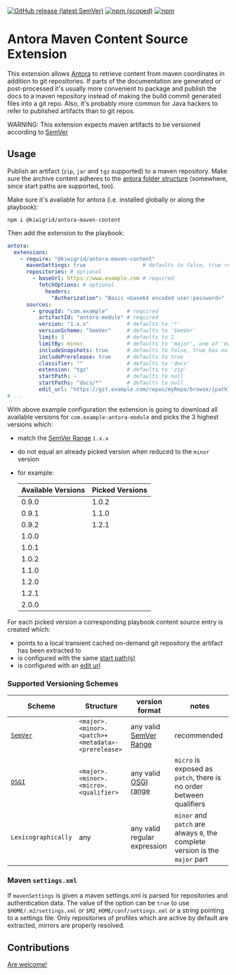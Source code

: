 [![GitHub release (latest SemVer)](https://img.shields.io/github/v/release/kiwigrid/antora-maven-content-extension?style=flat)](https://github.com/kiwigridantora-maven-content-extension/releases)
[![npm (scoped)](https://img.shields.io/npm/v/@kiwigrid/antora-maven-content)](https://www.npmjs.com/package/@kiwigrid/antora-maven-content)
[![npm](https://img.shields.io/npm/dm/@kiwigrid/antora-maven-content)](https://www.npmjs.com/package/@kiwigrid/antora-maven-content)

# Antora Maven Content Source Extension

This extension allows [Antora](https://docs.antora.org/antora/3.0/) to retrieve content from maven coordinates in addition to git repositories.
If parts of the documentation are generated or post-processed it's usually more convenient to package and publish the docs to a maven repository instead of making the build commit generated files into a git repo.
Also, it's probably more common for Java hackers to refer to published artifacts than to git repos.

WARNING: This extension expects maven artifacts to be versioned according to [SemVer](https://www.npmjs.com/package/semver)

## Usage

Publish an artifact (`zip`, `jar` and `tgz` supported) to a maven repository. Make sure the archive content adheres to
the [antora folder structure](https://docs.antora.org/antora/3.0/standard-directories/) (somewhere, since start paths
are supported, too).

Make sure it's available for antora (i.e. installed globally or along the playbook):

```shell
npm i @kiwigrid/antora-maven-content
```
Then add the extension to the playbook:

```yaml
antora:
  extensions:
    - require: "@kiwigrid/antora-maven-content"
      mavenSettings: true                  # defaults to false, true resolves to '$HOME/.m2/settings.xml' or '$M2_HOME/conf/settings.xml', a string is taken as is
      repositories: # optional
        - baseUrl: https://www.example.com # required
          fetchOptions: # optional
            headers:
              "Authorization": "Basic <base64 encoded user:password>"
      sources:
        - groupId: "com.example"      # required
          artifactId: "antora-module" # required
          version: "1.x.x"            # defaults to '*'
          versionScheme: "SemVer"     # defaults to 'SemVer' 
          limit: 3                    # defaults to 1
          limitBy: minor              # defaults to 'major', one of 'major', 'minor', 'patch', 'any'
          includeSnapshots: true      # defaults to false, true has no effect if includePrerelease is false as SNAPSHOTS are SemVer pre releases
          includePrerelease: true     # defaults to true
          classifier: ""              # defaults to 'docs'
          extension: "tgz"            # defaults to 'zip'
          startPath: ~                # defaults to null
          startPaths: "docs/*"        # defaults to null
          edit_url: "https://git.example.com/repos/myRepo/browse/{path}" # defaults to false
# ...
```

With above example configuration the extension is going to download all available versions for `com.example:antora-module` and picks the 3 highest versions which:

* match the [SemVer Range](https://www.npmjs.com/package/semver#user-content-ranges) `1.x.x`
* do not equal an already picked version when reduced to the `minor` version
* for example:

    | Available Versions | Picked Versions |
    | --- | ---
    | 0.9.0 | 1.0.2
    | 0.9.1 | 1.1.0
    | 0.9.2 | 1.2.1
    | 1.0.0 |
    | 1.0.1 |
    | 1.0.2 |
    | 1.1.0 |
    | 1.2.0 |
    | 1.2.1 |
    | 2.0.0 |

For each picked version a corresponding playbook content source entry is created which:

* points to a local transient cached on-demand git repository the artifact has been extracted to
* is configured with the same [start path(s)](https://docs.antora.org/antora/3.0/playbook/content-source-start-paths/)
* is configured with an [edit url](https://docs.antora.org/antora/latest/playbook/content-edit-url/)

### Supported Versioning Schemes

| Scheme | Structure | version format | notes
| ---    | ----      | ----           | ---
| [`SemVer`](https://semver.org/) | `<major>.<minor>.<patch>+<metadata>-<prerelease>` | any valid [SemVer Range](https://www.npmjs.com/package/semver#user-content-ranges) | recommended
| [`OSGI`](https://www.eclipse.org/virgo/documentation/virgo-documentation-3.7.0.M01/docs/virgo-user-guide/html/ch02s02.html#d0e341) | `<major>.<minor>.<micro>.<qualifier>` | any valid [OSGI range](https://www.eclipse.org/virgo/documentation/virgo-documentation-3.7.0.M01/docs/virgo-user-guide/html/ch02s02.html#d0e404) | `micro` is exposed as `patch`, there is no order between qualifiers
| `Lexicographically` | any | any valid regular expression | `minor` and `patch` are always `0`, the complete version is the `major` part

### Maven `settings.xml`

If `mavenSettings` is given a maven settings.xml is parsed for repositories and authentication data. The value of the
option can be `true` to use `$HOME/.m2/settings.xml` or `$M2_HOME/conf/settings.xml` or a string pointing to a settings
file. Only repositories of profiles which are active by default are extracted, mirrors are properly resolved.

## Contributions

[Are welcome!](CONTRIBUTING.md)
